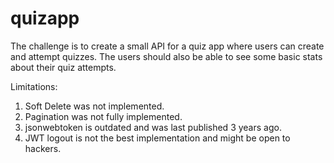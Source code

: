 # quizapp
The challenge is to create a small API for a quiz app where users can create and attempt quizzes. The users should also be able to see some basic stats about their quiz attempts.


Limitations:
1. Soft Delete was not implemented.
2. Pagination was not fully implemented.
3. jsonwebtoken is outdated and was last published 3 years ago.
4. JWT logout is not the best implementation and might be open to hackers.